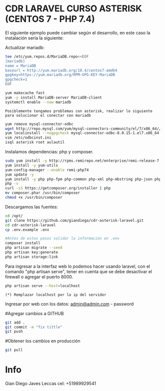# CDR LARAVEL CURSO ASTERISK (CENTOS 7 - PHP 7.4)

El siguiente ejemplo puede cambiar según el desarrollo, en este caso la instalación sería la siguiente:

Actualizar mariadb:

```bash
tee /etc/yum.repos.d/MariaDB.repo<<EOF 
[mariadb]
name = MariaDB
baseurl = http://yum.mariadb.org/10.4/centos7-amd64
gpgkey=https://yum.mariadb.org/RPM-GPG-KEY-MariaDB
gpgcheck=1
EOF
```

```bash
yum makecache fast
yum -y install MariaDB-server MariaDB-client
systemctl enable --now mariadb
```

`Posiblemente tengamos problemas con asterisk, realizar lo siguiente para solucionar el conectar con mariadb`

```bash
yum remove mysql-connector-odbc
wget http://repo.mysql.com/yum/mysql-connectors-community/el/7/x86_64//mysql-connector-odbc-8.0.15-1.el7.x86_64.rpm
yum localinstall --nogpgcheck mysql-connector-odbc-8.0.15-1.el7.x86_64.rpm
vim /etc/odbcinst.ini
isql asterisk root aulautil
```

Instalamos dependencias: php y composer.

```bash
sudo yum install -y http://rpms.remirepo.net/enterprise/remi-release-7.rpm
yum install -y yum-utils
yum-config-manager --enable remi-php74
yum update -y
yum install -y php php-fpm php-common php-xml php-mbstring php-json php-zip mariadb-server php-mysqlnd php-mysql php-mcrypt
php -v
curl -sS https://getcomposer.org/installer | php
mv composer.phar /usr/bin/composer
chmod +x /usr/bin/composer
```
Descargamos las fuentes:

```bash
cd /opt/
git clone https://github.com/giandiego/cdr-asterisk-laravel.git
cd cdr-asterisk-laravel
cp .env.example .env

#Antes de estos pasos validar la información en .env
composer install
php artisan migrate --seed
php artisan key:generate
php artisan storage:link
```

Para ingresar a la interfaz web lo podemos hacer usando laravel, con el comando "php artisan serve", tener en cuenta que se debe desactivar el firewall o agregar el puerto 8000.

```bash
php artisan serve --host=localhost
```
`(*) Remplazar localhost por la ip del servidor`

Ingresar por web con los datos: admin@admin.com - password

#Agregar cambios a GITHUB

```bash
git add .
git commit -m "fix tittle"
git push
```
#Obtener los cambios en producción

```bash
git pull
```

# Info
Gian Diego Javes Leccas
cel: +51989929541
